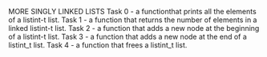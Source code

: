 MORE SINGLY LINKED LISTS
Task 0 -  a functionthat prints all the elements of a listint-t list.
Task 1 -  a function that returns the number of elements in a linked listint-t list.
Task 2 - a function that adds a new node at the beginning of a listint-t list.
Task 3 - a function that adds a new node at the end of a listint_t list.
Task 4 -  a function that frees a listint_t list.

